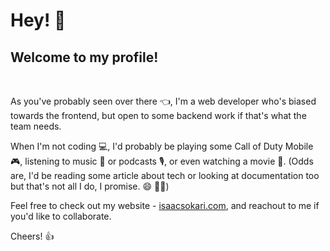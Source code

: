 # Hey! 👋

## Welcome to my profile!
<br>

As you've probably seen over there 👈, I'm a web developer who's biased towards the frontend, but open to some backend work if that's what the team needs. 

When I'm not coding 💻, I'd probably be playing some Call of Duty Mobile 🎮, listening to music 🎵 or podcasts 🎙️, or even watching a movie 🎥. (Odds are, I'd be reading some article about tech or looking at documentation too but that's not all I do, I promise. 😄 :running_man:)

Feel free to check out my website - [isaacsokari.com](https://isaacsokari.com), and reachout to me if you'd like to collaborate.

Cheers! 👍